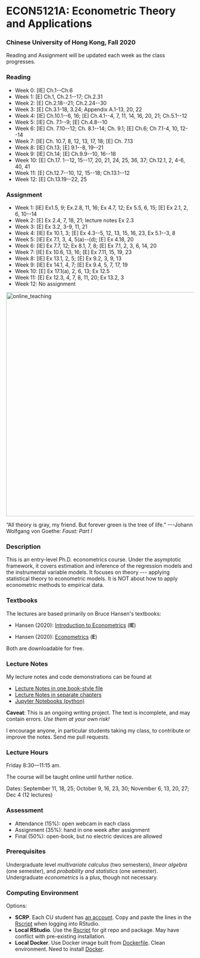 # ECON5121A: Econometric Theory and Applications

### Chinese University of Hong Kong, Fall 2020

Reading and Assignment will be updated each week as the class progresses.

### Reading

* Week 0: [IE] Ch.1--Ch.6
* Week 1: [E] Ch.1, Ch.2.1--17; Ch.2.31
* Week 2: [E] Ch.2.18--21; Ch.2.24--30
* Week 3: [E] Ch.3.1-18, 3.24; Appendix A.1-13, 20, 22
* Week 4: [IE] Ch.10.1--6, 16; [E] Ch.4.1--4, 7, 11, 14, 16, 20, 21; Ch.5.1--12
* Week 5: [IE] Ch. 7.1--9; [E] Ch.4.8--10
* Week 6: [IE] Ch. 7.10--12; Ch. 8.1--14; Ch. 9.1; [E] Ch.6; Ch 7.1-4, 10, 12--14
* Week 7: [IE] Ch. 10.7, 8, 12, 13, 17, 18; [E] Ch. 7.13
* Week 8: [IE] Ch.13; [E] 9.1--8, 19--21
* Week 9: [IE] Ch.14; [E] Ch.9.9--10, 16--18
* Week 10: [E] Ch.17. 1--12, 15--17, 20, 21, 24, 25, 36, 37; Ch.12.1, 2, 4-6, 40, 41
* Week 11: [E] Ch.12.7--10, 12, 15--18; Ch.13.1--12
* Week 12: [E] Ch.13.19--22, 25

### Assignment

* Week 1:  [IE] Ex1.5, 9; Ex.2.8, 11, 16; Ex 4.7, 12; Ex 5.5, 6, 15;  [E] Ex 2.1, 2, 6, 10--14
* Week 2: [E] Ex 2.4, 7, 18, 21; lecture notes Ex 2.3
* Week 3: [E] Ex 3.2, 3-9, 11, 21
* Week 4:  [IE] Ex 10.1, 3;  [E] Ex 4.3--5, 12, 13, 15, 16, 23, Ex 5.1--3, 8
* Week 5:  [IE] Ex 7.1, 3, 4, 5(a)--(d); [E] Ex 4.18, 20
* Week 6: [IE] Ex 7.7, 12; Ex 8.1, 7, 8; [E] Ex 7.1, 2, 3, 6, 14, 20
* Week 7: [IE] Ex 10.6, 13, 16; [E] Ex 7.11, 15, 19, 23
* Week 8: [IE] Ex 13.1, 2, 5; [E] Ex 9.2, 3, 9, 13
* Week 9: [IE] Ex 14.1, 4, 7; [E] Ex 9.4, 5, 7, 17, 19
* Week 10: [E] Ex 17.1(a), 2, 6, 13; Ex 12.5
* Week 11: [E] Ex 12.3, 4, 7, 8, 11, 20; Ex 13.2, 3
* Week 12: No assignment

<img src="https://github.com/zhentaoshi/Econ5121A/blob/master/online_teaching.JPG" alt="online_teaching" width="600"/>

“All theory is gray, my friend. But forever green is the tree of life.”
---Johann Wolfgang von Goethe: *Faust: Part I*

### Description

This is an entry-level Ph.D. econometrics course. Under the asymptotic framework, it covers estimation and inference of the regression models and the instrumental variable models. It focuses on theory --- applying statistical theory to econometric models. It is NOT about how to apply econometric methods to empirical data.

### Textbooks

The lectures are based primarily on Bruce Hansen's textbooks:

* Hansen (2020): [Introduction to Econometrics](https://www.ssc.wisc.edu/~bhansen/probability/) (**IE**)

* Hansen (2020): [Econometrics](http://www.ssc.wisc.edu/~bhansen/econometrics/) (**E**)

Both are downloadable for free.

### Lecture Notes

My lecture notes and code demonstrations can be found at

* [Lecture Notes in one book-style file](https://github.com/zhentaoshi/Econ5121A/tree/master/book_style.pdf)
* [Lecture Notes in separate chapters](https://github.com/zhentaoshi/Econ5121A/tree/master/lec_notes_lyx)
* [Jupyter Notebooks (python)](https://mybinder.org/v2/gh/zhentaoshi/Econ5121A/master)

**Caveat**: This is an ongoing writing project. The text is incomplete, and may contain errors.
*Use them at your own risk!*

I encourage anyone, in particular students taking my class, to contribute or improve the notes. Send me pull requests.

### Lecture Hours

Friday 8:30—11:15 am.

The course will be taught online until further notice.

Dates: September 11, 18, 25; October 9, 16, 23, 30; November 6, 13, 20, 27; Dec 4 (12 lectures)

### Assessment

* Attendance (15%): open webcam in each class
* Assignment (35%): hand in one week after assignment
* Final (50%): open-book, but no electric devices are allowed

### Prerequisites

Undergraduate level *multivariate calculus* (two semesters), *linear algebra* (one semester), and *probability and statistics* (one semester). Undergraduate *econometrics* is a plus, though not necessary.

### Computing Environment

Options:

* **SCRP**. Each CU student has [an account](http://scrp.econ.cuhk.edu.hk/guide/account-and-access). Copy and paste the lines in the [Rscript](https://github.com/zhentaoshi/Econ5121A/blob/master/Rpreload.R) when logging into RStudio.
* **Local RStudio**. Use the [Rscript](https://github.com/zhentaoshi/Econ5121A/blob/master/Rpreload.R) for git repo and package. May have conflict with pre-existing installation.
* **Local Docker**. Use Docker image built from [Dockerfile](https://github.com/zhentaoshi/Econ5121A/blob/master/Dockerfile). Clean environment. Need to install [Docker](https://www.docker.com/products/docker-desktosp).
